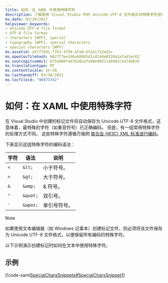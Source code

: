 ```yaml
---
title: 如何：在 XAML 中使用特殊字符
description: 了解使用 Visual Studio 中的 Unicode UTF-8 文件格式对特殊字符进行编码的语法，以便在 Windows Presentation Foundation 中的 XAML 文件中使用。
ms.date: 03/30/2017
helpviewer_keywords:
- Unicode UTF-8 file format
- UTF-8 file format
- characters [WPF], special
- typography [WPF], special characters
- special characters [WPF]
ms.assetid: a57776d1-f353-4794-afa0-bfa3c712ed1c
ms.openlocfilehash: b627f7ee1d6ab80d5d1cd14de0339a1afad3ec62
ms.sourcegitcommit: bf5dd80f4d7b202afa90e90d1148402c5474d826
ms.translationtype: MT
ms.contentlocale: zh-CN
ms.lasthandoff: 03/30/2021
ms.locfileid: "96973742"
---
```

# <a name="how-to-use-special-characters-in-xaml"></a>如何：在 XAML 中使用特殊字符
在 Visual Studio 中创建的标记文件将自动保存为 Unicode UTF-8 文件格式，这意味着，最特殊的字符（如重音符号）已正确编码。 但是，有一组常用特殊字符的处理方式不同。 这些特殊字符遵循万维网 [联合会 (W3C) XML 标准进行编码](https://www.w3resource.com/xml/reserved-markup-characters.php)。

下表显示这组特殊字符的编码语法：

| 字符 | 语法   | 说明          |
|-----------|----------|----------------------|
| `<`       | `&lt;`   | 小于符号。    |
| `>`       | `&gt;`   | 大于符号。   |
| `&`       | `&amp;`  | & 符号。    |
| `"`       | `&quot;` | 双引号。 |
| `'`       | `&apos;` | 单引号符号。 |

> [!NOTE]
> 如果使用文本编辑器（如 Windows 记事本）创建标记文件，则必须将该文件保存为 Unicode UTF-8 文件格式，以便保留所有编码的特殊字符。

以下示例演示创建标记时如何在文本中使用特殊字符。

## <a name="example"></a>示例

[!code-xaml[SpecialCharsSnippets#SpecialCharsSnippet1](~/samples/snippets/csharp/VS_Snippets_Wpf/SpecialCharsSnippets/CS/Window1.xaml#specialcharssnippet1)]
